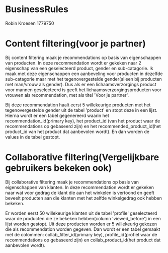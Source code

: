 # BusinessRules
Robin Kroesen
1779750

# Content filtering(voor je partner)

Bij content filtering maak je recommendations op basis van eigenschappen van producten.
In deze recommendation wordt er gekeken naar 2 eigenschap van een geselecteerd product, gender en sub-catagorie.
Ik maak met deze eigenschappen een aanbeveling voor producten in dezelfde sub-catagorie maar met het tegenovergestelde gender(alleen bij producten met man/vrouw als gender).
Dus als er een lichaamsverzorgings product voor mannen geselecteerd is geeft het lichaamsverzorgingsproducten voor vrouwen als recommendation, met als titel 'Voor je partner'.

Bij deze recommendation haalt eerst 5 willekeurige producten met het tegenovergestelde gender uit de tabel 'product' en stopt deze in een lijst. 
Hierna wordt er een tabel gegenereerd waarin het recommendation_id(primary key), het product_id (van het product waar de recommendations op gebaseerd zijn) en het recommended_product_id(het product_id van het product dat aanbevolen wordt).
En dan worden de values in de tabel gestopt.

# Collaborative filtering(Vergelijkbare gebruikers bekeken ook)

Bij collaborative filtering maak je recommendations op basis van eigenschappen van klanten.
In deze recommendation wordt er gekeken naar wat voor gedrag de klant die aan het winkelen is vertoond en geeft beveelt producten aan die klanten met het zelfde winkelgedrag ook hebben bekeken.

Er worden eerst 50 willekeurige klanten uit de tabel 'profile' geselecteerd waar de producten die ze bekeken hebben(column 'viewed_before') in een lijst worden gestopt. 
Uit deze producten worden er 5 willekeurig gekozen die als recommendation worden gegeven.
Dan wordt er een tabel gemaakt met de colommen: collab_filter_id(primary key), profile_id(profiel waar de recommendations op gebaseerd zijn) en collab_product_id(het product dat aanbevolen wordt).
